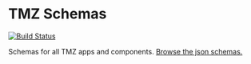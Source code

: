 TMZ Schemas
========

[![Build Status](https://api.travis-ci.org/wb-apps/tmz-schemas.svg)](https://travis-ci.org/wb-apps/tmz-schemas)

Schemas for all TMZ apps and components.  [Browse the json schemas.](https://schemas.tmz.com/)
